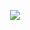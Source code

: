 
<p align="center">
  <a href="https://discord.com/users/689165844835860522"> <img align="center" src="https://lanyard.kyrie25.me/api/689165844835860522?waveColor=8B8BFA&waveSpotifyColor=B48EF7&gradient=645CBB-A084DC-BFACE2-EBC7E6"/></a>
</p>
